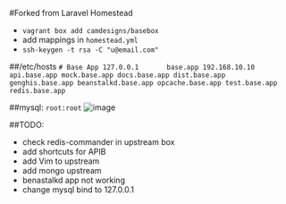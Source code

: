 #Forked from Laravel Homestead

- `vagrant box add camdesigns/basebox`
- add mappings in `homestead.yml`
- `ssh-keygen -t rsa -C "u@email.com"`

##/etc/hosts
`# Base App
127.0.0.1		base.app
192.168.10.10   api.base.app mock.base.app docs.base.app dist.base.app genghis.base.app beanstalkd.base.app opcache.base.app test.base.app redis.base.app
`

##mysql: `root:root`
  ![image](docs/mysql.png)

##TODO:

- check redis-commander in upstream box
- add shortcuts for APIB
- add Vim to upstream
- add mongo upstream
- benastalkd app not working
- change mysql bind to 127.0.0.1

